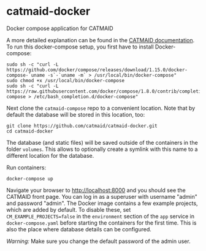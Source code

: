 # catmaid-docker

Docker compose application for CATMAID

A more detailed explanation can be found in the [CATMAID
documentation](http://catmaid.readthedocs.io/en/stable/docker.html). To
run this docker-compose setup, you first have to install Docker-compose:

```
sudo sh -c "curl -L https://github.com/docker/compose/releases/download/1.15.0/docker-compose-`uname -s`-`uname -m` > /usr/local/bin/docker-compose"
sudo chmod +x /usr/local/bin/docker-compose
sudo sh -c "curl -L https://raw.githubusercontent.com/docker/compose/1.8.0/contrib/completion/bash/docker-compose > /etc/bash_completion.d/docker-compose"
```

Next clone the ``catmaid-compose`` repo to a convenient location. Note that by
default the database will be stored in this location, too:

```
git clone https://github.com/catmaid/catmaid-docker.git
cd catmaid-docker
```

The database (and static files) will be saved outside of the containers in the
folder ``volumes``. This allows to optionally create a symlink with this name to
a different location for the database.

Run containers:

```
docker-compose up
```

Navigate your browser to [http://localhost:8000](http://localhost:8000)
and you should see the CATMAID front page. You can log in as a superuser
with username "admin" and password "admin". The Docker image contains a few
example projects, which are added by default. To disable these, set
``CM_EXAMPLE_PROJECTS=false`` in the ``environment`` section of the ``app``
service in ``docker-compose.yaml`` before starting the containers for the
first time. This is also the place where database details can be configured.

*Warning:* Make sure you change the default password of the admin user.
